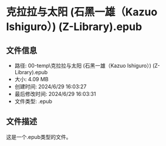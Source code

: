 ﻿# 克拉拉与太阳 (石黑一雄（Kazuo Ishiguro）) (Z-Library).epub

## 文件信息
- 路径: 00-temp\克拉拉与太阳 (石黑一雄（Kazuo Ishiguro）) (Z-Library).epub
- 大小: 4.09 MB
- 创建时间: 2024/6/29 16:03:27
- 最后修改时间: 2024/6/29 16:03:31
- 文件类型: .epub

## 文件描述
这是一个.epub类型的文件。

